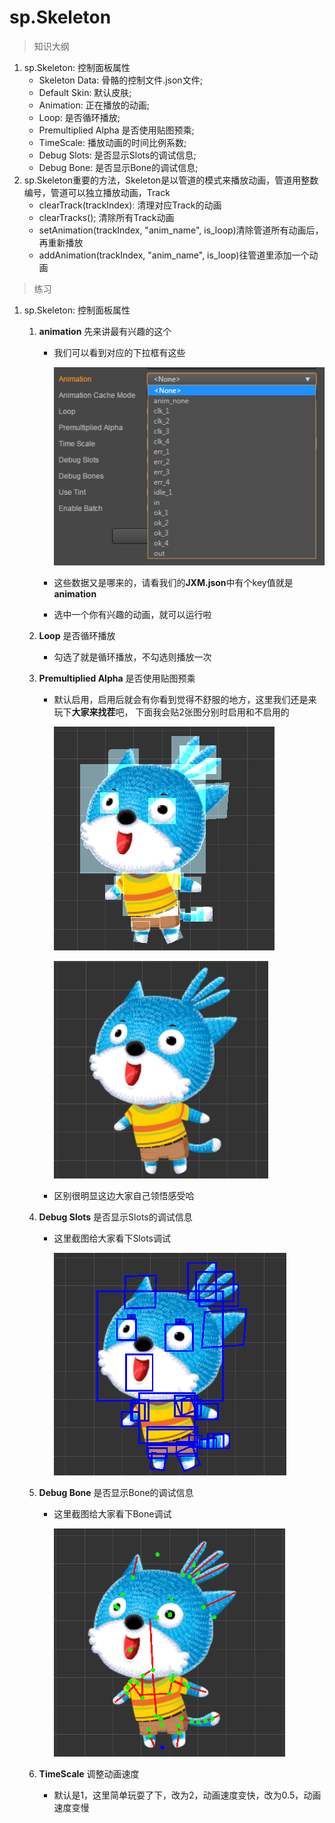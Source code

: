 # sp.Skeleton

> 知识大纲
1. sp.Skeleton: 控制面板属性
    * Skeleton Data: 骨骼的控制文件.json文件;
    * Default Skin: 默认皮肤;
    * Animation:  正在播放的动画;
    * Loop: 是否循环播放;
    * Premultiplied Alpha 是否使用贴图预乘;
    * TimeScale: 播放动画的时间比例系数;
    * Debug Slots: 是否显示Slots的调试信息;
    * Debug Bone: 是否显示Bone的调试信息;
2. sp.Skeleton重要的方法，Skeleton是以管道的模式来播放动画，管道用整数编号，管道可以独立播放动画，Track 
    * clearTrack(trackIndex): 清理对应Track的动画
    * clearTracks(); 清除所有Track动画
    * setAnimation(trackIndex, "anim_name", is_loop)清除管道所有动画后，再重新播放
    * addAnimation(trackIndex, "anim_name", is_loop)往管道里添加一个动画 
    
> 练习
1. sp.Skeleton: 控制面板属性
    1. **animation** 先来讲最有兴趣的这个    
        * 我们可以看到对应的下拉框有这些
            
            ![](./images/animation下拉框.jpg)  
        
        * 这些数据又是哪来的，请看我们的**JXM.json**中有个key值就是**animation**  
        * 选中一个你有兴趣的动画，就可以运行啦
    2. **Loop** 是否循环播放  
        * 勾选了就是循环播放，不勾选则播放一次  
        
    3. **Premultiplied Alpha** 是否使用贴图预乘
        * 默认启用，启用后就会有你看到觉得不舒服的地方，这里我们还是来玩下**大家来找茬**吧，
            下面我会贴2张图分别时启用和不启用的
        
            ![](./images/使用贴图预乘.jpg)
            
            ![](./images/不使用贴图预乘.jpg)    
            
        * 区别很明显这边大家自己领悟感受哈  
    4. **Debug Slots** 是否显示Slots的调试信息
        * 这里截图给大家看下Slots调试
        
            ![](./images/slots调试.jpg)
        
    5. **Debug Bone** 是否显示Bone的调试信息 
        * 这里截图给大家看下Bone调试
        
            ![](./images/bone调试.jpg) 
            
    6. **TimeScale** 调整动画速度
        * 默认是1，这里简单玩耍了下，改为2，动画速度变快，改为0.5，动画速度变慢        
          
                  